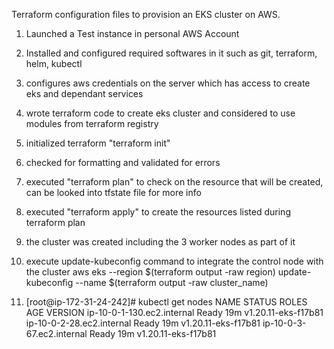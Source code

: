 Terraform configuration files to provision an EKS cluster on AWS.

1. Launched a Test instance in personal AWS Account
2. Installed and configured required softwares in it such as git, terraform, helm, kubectl
3. configures aws credentials on the server which has access to create eks and dependant services
4. wrote terraform code to create eks cluster and considered to use modules from terraform registry
5. initialized terraform "terraform init"
6. checked for formatting and validated for errors
7. executed "terraform plan" to check on the resource that will be created, can be looked into tfstate file for more info
8. executed "terraform apply" to create the resources listed during terraform plan
9. the cluster was created including the 3 worker nodes as part of it
10. execute update-kubeconfig command to integrate the control node with the cluster
aws eks --region $(terraform output -raw region) update-kubeconfig --name $(terraform output -raw cluster_name)

11. [root@ip-172-31-24-242]# kubectl get nodes
NAME                         STATUS   ROLES    AGE   VERSION
ip-10-0-1-130.ec2.internal   Ready    <none>   19m   v1.20.11-eks-f17b81
ip-10-0-2-28.ec2.internal    Ready    <none>   19m   v1.20.11-eks-f17b81
ip-10-0-3-67.ec2.internal    Ready    <none>   19m   v1.20.11-eks-f17b81


